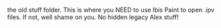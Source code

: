 the old stuff folder. This is where you NEED to use Ibis Paint to open .ipv files. If not, well shame on you. No hidden legacy Alex stuff!
